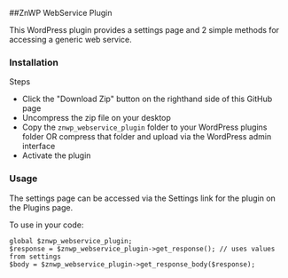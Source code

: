 ##ZnWP WebService Plugin

This WordPress plugin provides a settings page and 2 simple methods for accessing a generic web service.

### Installation
Steps
  - Click the "Download Zip" button on the righthand side of this GitHub page
  - Uncompress the zip file on your desktop
  - Copy the `znwp_webservice_plugin` folder to your WordPress plugins folder
    OR compress that folder and upload via the WordPress admin interface
  - Activate the plugin

### Usage
The settings page can be accessed via the Settings link for the plugin on the Plugins page.

To use in your code:
```
global $znwp_webservice_plugin;
$response = $znwp_webservice_plugin->get_response(); // uses values from settings
$body = $znwp_webservice_plugin->get_response_body($response);
```
